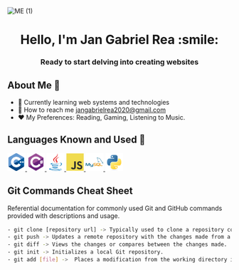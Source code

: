 ![ME (1)](https://github.com/SuperficialFlow/SuperficialFlow/assets/154480145/555c6a63-70be-4ad3-a661-8bd76ad0b5d6)
<h1 align="center">Hello, I'm Jan Gabriel Rea :smile:</h1>
<h3 align="center">Ready to start delving into creating websites</h3>

## About Me :bookmark_tabs:
- 🥶 Currently learning web systems and technologies
- 📖 How to reach me jangabrielrea2020@gmail.com
- ❤️ My Preferences: Reading, Gaming, Listening to Music.

## Languages Known and Used 📕
<p align="left"> <a href="https://www.w3schools.com/cpp/" target="_blank" rel="noreferrer"> <img src="https://raw.githubusercontent.com/devicons/devicon/master/icons/cplusplus/cplusplus-original.svg" alt="cplusplus" width="40" height="40"/> </a> <a href="https://www.w3schools.com/cs/" target="_blank" rel="noreferrer"> <img src="https://raw.githubusercontent.com/devicons/devicon/master/icons/csharp/csharp-original.svg" alt="csharp" width="40" height="40"/> </a> <a href="https://www.java.com" target="_blank" rel="noreferrer"> <img src="https://raw.githubusercontent.com/devicons/devicon/master/icons/java/java-original.svg" alt="java" width="40" height="40"/> </a> <a href="https://developer.mozilla.org/en-US/docs/Web/JavaScript" target="_blank" rel="noreferrer"> <img src="https://raw.githubusercontent.com/devicons/devicon/master/icons/javascript/javascript-original.svg" alt="javascript" width="40" height="40"/> </a> <a href="https://www.mysql.com/" target="_blank" rel="noreferrer"> <img src="https://raw.githubusercontent.com/devicons/devicon/master/icons/mysql/mysql-original-wordmark.svg" alt="mysql" width="40" height="40"/> </a> <a href="https://www.python.org" target="_blank" rel="noreferrer"> <img src="https://raw.githubusercontent.com/devicons/devicon/master/icons/python/python-original.svg" alt="python" width="40" height="40"/> </a> </p>

## Git Commands Cheat Sheet 
Referential documentation for commonly used Git and GitHub commands provided with descriptions and usage.
```bash
- git clone [repository url] -> Typically used to clone a repository containing the files, branches, and commits.
- git push -> Updates a remote repository with the changes made from a local repository. 
- git diff -> Views the changes or compares between the changes made. 
- git init -> Initializes a local Git repository.
- git add [file] ->  Places a modification from the working directory into the staging area, signaling to Git your intention to incorporate changes to a specific file.
